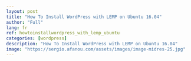 ```yaml
---
layout: post
title: "How To Install WordPress with LEMP on Ubuntu 16.04"
author: "Full"
lang: fr
ref: howtoinstallwordpress_with_lemp_ubuntu
categories: [wordpress]
description: "How To Install WordPress with LEMP on Ubuntu 16.04"
image: "https://sergio.afanou.com/assets/images/image-midres-25.jpg"
---
```

